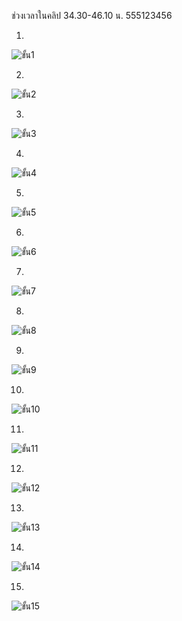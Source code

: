 ช่วงเวลาในคลิป 34.30-46.10 น. 555123456

1.
![ขั้น1](https://user-images.githubusercontent.com/69668143/163854266-2be977cf-5124-44e4-9fa0-543d447537c4.png)

2.
![ขั้น2](https://user-images.githubusercontent.com/69668143/163854299-05eee96e-1d54-4ab0-adc5-77e266356bb4.png)

3.
![ขั้น3](https://user-images.githubusercontent.com/69668143/163854311-350173a1-56ee-43d6-9711-aef6ede66e7d.png)

4.
![ขั้น4](https://user-images.githubusercontent.com/69668143/163854339-1f0c3ae7-6146-4f32-9f65-84434f8c8c59.png)

5.
![ขั้น5](https://user-images.githubusercontent.com/69668143/163854353-08feaf4b-6684-408e-871c-4944997c3afd.png)

6.
![ขั้น6](https://user-images.githubusercontent.com/69668143/163854368-c46d5dde-8a00-4323-ba20-da71403d6974.png)

7.
![ขั้น7](https://user-images.githubusercontent.com/69668143/163854377-a36f6e1c-f6b1-4c6a-aaa8-f3b97e22342c.png)

8.
![ขั้น8](https://user-images.githubusercontent.com/69668143/163854393-b6cd0ca3-d8e3-480a-9984-b478c28075bd.png)

9.
![ขั้น9](https://user-images.githubusercontent.com/69668143/163854407-4687f009-afd0-462e-a12a-e15b13fb1e14.png)

10.
![ขั้น10](https://user-images.githubusercontent.com/69668143/163854421-6f4342f7-36f7-4e1c-9e53-70ef5f9b8377.png)

11.
![ขั้น11](https://user-images.githubusercontent.com/69668143/163854437-865e4b15-ae8d-4a4f-a825-402bcdcb1532.png)

12.
![ขั้น12](https://user-images.githubusercontent.com/69668143/163854449-8ced9ab1-84d3-486c-959a-cd44c1a15253.png)

13.
![ขั้น13](https://user-images.githubusercontent.com/69668143/163854462-a1f73a5d-df07-43eb-90a4-e253b72ae07e.png)

14.
![ขั้น14](https://user-images.githubusercontent.com/69668143/163854473-1277ec77-0902-4626-ab0c-5cffcf5208fe.png)

15.
![ขั้น15](https://user-images.githubusercontent.com/69668143/163854482-a33bc457-e0c9-4f62-b2f5-76df2a921080.png)
